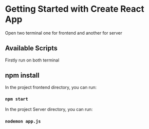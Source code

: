 # Getting Started with Create React App

Open two terminal one for frontend and another for server 

## Available Scripts

Firstly run on both terminal

## npm install

In the project frontend directory, you can run:

### `npm start`

In the project Server directory, you can run:

### `nodemon app.js`
